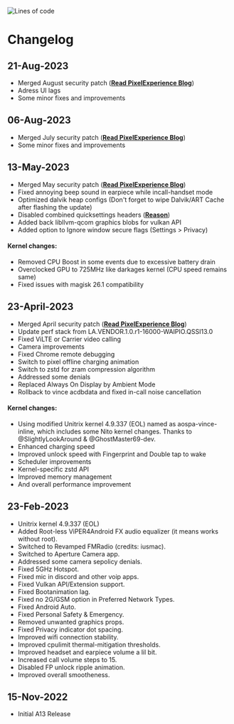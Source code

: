 ![Lines of code](https://img.shields.io/badge/Update%20Status-Active-orange)

# Changelog

## 21-Aug-2023
- Merged August security patch (<a href="https://blog.pixelexperience.org/2023/08/august-awakens-security-updates-optimization-fixes-and-sneak-peeks/" target="blank">**Read PixelExperience Blog**</a>)
- Adress UI lags
- Some minor fixes and improvements

## 06-Aug-2023
- Merged July security patch (<a href="https://blog.pixelexperience.org/2023/07/july-update-is-there/" target="blank">**Read PixelExperience Blog**</a>)
- Some minor fixes and improvements

## 13-May-2023
- Merged May security patch (<a href="https://blog.pixelexperience.org/2023/05/quick-may-update/" target="blank">**Read PixelExperience Blog**</a>)
- Fixed annoying beep sound in earpiece while incall-handset mode
- Optimized dalvik heap configs (Don't forget to wipe Dalvik/ART Cache after flashing the update)
- Disabled combined quicksettings headers (<a href="https://t.me/anandhansprojects_chat/22687?single" target="blank">**Reason**</a>)
- Added back libllvm-qcom graphics blobs for vulkan API
- Added option to Ignore window secure flags (Settings > Privacy)

#### Kernel changes:
- Removed CPU Boost in some events due to excessive battery drain
- Overclocked GPU to 725MHz like darkages kernel (CPU speed remains same)
- Fixed issues with magisk 26.1 compatibility

## 23-April-2023
- Merged April security patch (<a href="https://blog.pixelexperience.org/2023/04/april-update/" target="blank">**Read PixelExperience Blog**</a>)
- Update perf stack from LA.VENDOR.1.0.r1-16000-WAIPIO.QSSI13.0
- Fixed ViLTE or Carrier video calling
- Camera improvements
- Fixed Chrome remote debugging
- Switch to pixel offline charging animation
- Switch to zstd for zram compression algorithm
- Addressed some denials
- Replaced Always On Display by Ambient Mode
- Rollback to vince acdbdata and fixed in-call noise cancellation

#### Kernel changes:
- Using modified Unitrix kernel 4.9.337 (EOL) named as aospa-vince-inline, which includes some Nito kernel changes. Thanks to @SlightlyLookAround & @GhostMaster69-dev.
- Enhanced charging speed
- Improved unlock speed with Fingerprint and Double tap to wake
- Scheduler improvements
- Kernel-specific zstd API
- Improved memory management
- And overall performance improvement

## 23-Feb-2023
- Unitrix kernel 4.9.337 (EOL)
- Added Root-less ViPER4Android FX audio equalizer (it means works without root).
- Switched to Revamped FMRadio (credits: iusmac).
- Switched to Aperture Camera app.
- Addressed some camera sepolicy denials.
- Fixed 5GHz Hotspot.
- Fixed mic in discord and other voip apps.
- Fixed Vulkan API/Extension support.
- Fixed Bootanimation lag.
- Fixed no 2G/GSM option in Preferred Network Types.
- Fixed Android Auto.
- Fixed Personal Safety & Emergency.
- Removed unwanted graphics props.
- Fixed Privacy indicator dot spacing.
- Improved wifi connection stability.
- Improved cpulimit thermal-mitigation thresholds.
- Improved headset and earpiece volume a lil bit.
- Increased call volume steps to 15.
- Disabled FP unlock ripple animation.
- Improved overall smootheness.

## 15-Nov-2022
- Initial A13 Release
